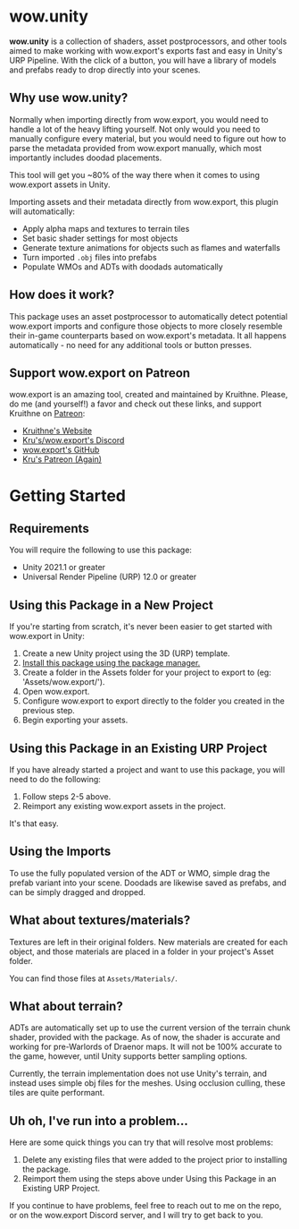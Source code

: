 # wow.unity

**wow.unity** is a collection of shaders, asset postprocessors, and other tools aimed to make working with wow.export's exports fast and easy in Unity's URP Pipeline. With the click of a button, you will have a library of models and prefabs ready to drop directly into your scenes.


## Why use wow.unity?

Normally when importing directly from wow.export, you would need to handle a lot of the heavy lifting yourself. Not only would you need to manually configure every material, but you would need to figure out how to parse the metadata provided from wow.export manually, which most importantly includes doodad placements.

This tool will get you \~80% of the way there when it comes to using wow.export assets in Unity.

Importing assets and their metadata directly from wow.export, this plugin will automatically:
 - Apply alpha maps and textures to terrain tiles
 - Set basic shader settings for most objects
 - Generate texture animations for objects such as flames and waterfalls
 - Turn imported `.obj` files into prefabs
 - Populate WMOs and ADTs with doodads automatically

## How does it work?

This package uses an asset postprocessor to automatically detect potential wow.export imports and configure those objects to more closely resemble their in-game counterparts based on wow.export's metadata. It all happens automatically - no need for any additional tools or button presses.

## Support wow.export on Patreon
wow.export is an amazing tool, created and maintained by Kruithne. Please, do me (and yourself!) a favor and check out these links, and support Kruithne on [Patreon](https://www.patreon.com/kruithne):

 - [Kruithne's Website](https://www.kruithne.net/home/)
 - [Kru's/wow.export's Discord](https://discord.gg/KtcBSxhgna)
 - [wow.export's GitHub](https://github.com/Kruithne/wow.export)
 - [Kru's Patreon (Again)](https://www.patreon.com/kruithne)

# Getting Started

## Requirements

You will require the following to use this package:

 - Unity 2021.1 or greater
 - Universal Render Pipeline (URP) 12.0 or greater

## Using this Package in a New Project

If you're starting from scratch, it's never been easier to get started with wow.export in Unity:

 1. Create a new Unity project using the 3D (URP) template.
 2. [Install this package using the package manager.](https://docs.unity3d.com/Manual/upm-ui-giturl.html)
 3. Create a folder in the Assets folder for your project to export to (eg: 'Assets/wow.export/').
 4. Open wow.export.
 5. Configure wow.export to export directly to the folder you created in the previous step.
 6. Begin exporting your assets.

## Using this Package in an Existing URP Project

If you have already started a project and want to use this package, you will need to do the following:

 1. Follow steps 2-5 above.
 2. Reimport any existing wow.export assets in the project.

It's that easy.

## Using the Imports

To use the fully populated version of the ADT or WMO, simple drag the prefab variant into your scene. Doodads are likewise saved as prefabs, and can be simply dragged and dropped.

## What about textures/materials?

Textures are left in their original folders. New materials are created for each object, and those materials are placed in a folder in your project's Asset folder.

You can find those files at `Assets/Materials/`.

## What about terrain?

ADTs are automatically set up to use the current version of the terrain chunk shader, provided with the package. As of now, the shader is accurate and working for pre-Warlords of Draenor maps. It will not be 100% accurate to the game, however, until Unity supports better sampling options.

Currently, the terrain implementation does not use Unity's terrain, and instead uses simple obj files for the meshes. Using occlusion culling, these tiles are quite performant.

## Uh oh, I've run into a problem...
Here are some quick things you can try that will resolve most problems:

 1. Delete any existing files that were added to the project prior to installing the package.
 2. Reimport them using the steps above under Using this Package in an Existing URP Project.

If you continue to have problems, feel free to reach out to me on the repo, or on the wow.export Discord server, and I will try to get back to you.
